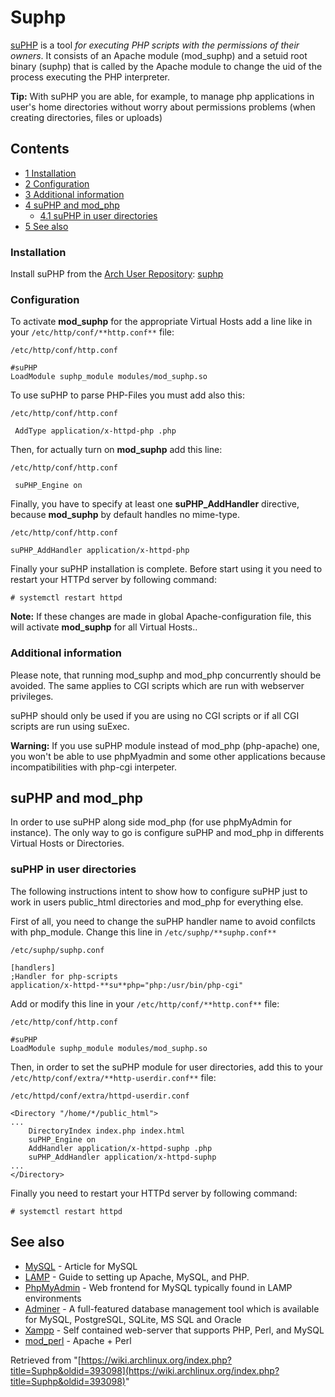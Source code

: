 # Suphp

[suPHP](http://www.suphp.org/Home.html) is a tool _for executing PHP scripts with the permissions of their owners_. It consists of an Apache module (mod_suphp) and a setuid root binary (suphp) that is called by the Apache module to change the uid of the process executing the PHP interpreter.

**Tip:** With suPHP you are able, for example, to manage php applications in user's home directories without worry about permissions problems (when creating directories, files or uploads)

## Contents

*   [1 Installation](#Installation)
*   [2 Configuration](#Configuration)
*   [3 Additional information](#Additional_information)
*   [4 suPHP and mod_php](#suPHP_and_mod_php)
    *   [4.1 suPHP in user directories](#suPHP_in_user_directories)
*   [5 See also](#See_also)

### Installation

Install suPHP from the [Arch User Repository](/index.php/Arch_User_Repository "Arch User Repository"): [suphp](https://aur.archlinux.org/packages/suphp/)

### Configuration

To activate **mod_suphp** for the appropriate Virtual Hosts add a line like in your `/etc/http/conf/**http.conf**` file:

 `/etc/http/conf/http.conf` 

```
#suPHP
LoadModule suphp_module modules/mod_suphp.so

```

To use suPHP to parse PHP-Files you must add also this:

 `/etc/http/conf/http.conf` 

```
 AddType application/x-httpd-php .php

```

Then, for actually turn on **mod_suphp** add this line:

 `/etc/http/conf/http.conf` 

```
 suPHP_Engine on

```

Finally, you have to specify at least one **suPHP_AddHandler** directive, because **mod_suphp** by default handles no mime-type.

 `/etc/http/conf/http.conf` 

```
suPHP_AddHandler application/x-httpd-php

```

Finally your suPHP installation is complete. Before start using it you need to restart your HTTPd server by following command:

```
# systemctl restart httpd

```

**Note:** If these changes are made in global Apache-configuration file, this will activate **mod_suphp** for all Virtual Hosts..

### Additional information

Please note, that running mod_suphp and mod_php concurrently should be avoided. The same applies to CGI scripts which are run with webserver privileges.

suPHP should only be used if you are using no CGI scripts or if all CGI scripts are run using suExec.

**Warning:** If you use suPHP module instead of mod_php (php-apache) one, you won't be able to use phpMyadmin and some other applications because incompatibilities with php-cgi interpeter.

## suPHP and mod_php

In order to use suPHP along side mod_php (for use phpMyAdmin for instance). The only way to go is configure suPHP and mod_php in differents Virtual Hosts or Directories.

### suPHP in user directories

The following instructions intent to show how to configure suPHP just to work in users public_html directories and mod_php for everything else.

First of all, you need to change the suPHP handler name to avoid confilcts with php_module. Change this line in `/etc/suphp/**suphp.conf**`

 `/etc/suphp/suphp.conf` 

```
[handlers]
;Handler for php-scripts
application/x-httpd-**su**php="php:/usr/bin/php-cgi"

```

Add or modify this line in your `/etc/http/conf/**http.conf**` file:

 `/etc/http/conf/http.conf` 

```
#suPHP
LoadModule suphp_module modules/mod_suphp.so

```

Then, in order to set the suPHP module for user directories, add this to your `/etc/http/conf/extra/**http-userdir.conf**` file:

 `/etc/httpd/conf/extra/httpd-userdir.conf` 

```
<Directory "/home/*/public_html">
...
    DirectoryIndex index.php index.html
    suPHP_Engine on
    AddHandler application/x-httpd-suphp .php
    suPHP_AddHandler application/x-httpd-suphp
...
</Directory>

```

Finally you need to restart your HTTPd server by following command:

```
# systemctl restart httpd

```

## See also

*   [MySQL](/index.php/MySQL "MySQL") - Article for MySQL
*   [LAMP](/index.php/LAMP "LAMP") - Guide to setting up Apache, MySQL, and PHP.
*   [PhpMyAdmin](/index.php/PhpMyAdmin "PhpMyAdmin") - Web frontend for MySQL typically found in LAMP environments
*   [Adminer](/index.php/Adminer "Adminer") - A full-featured database management tool which is available for MySQL, PostgreSQL, SQLite, MS SQL and Oracle
*   [Xampp](/index.php/Xampp "Xampp") - Self contained web-server that supports PHP, Perl, and MySQL
*   [mod_perl](/index.php/Mod_perl "Mod perl") - Apache + Perl

Retrieved from "[https://wiki.archlinux.org/index.php?title=Suphp&oldid=393098](https://wiki.archlinux.org/index.php?title=Suphp&oldid=393098)"